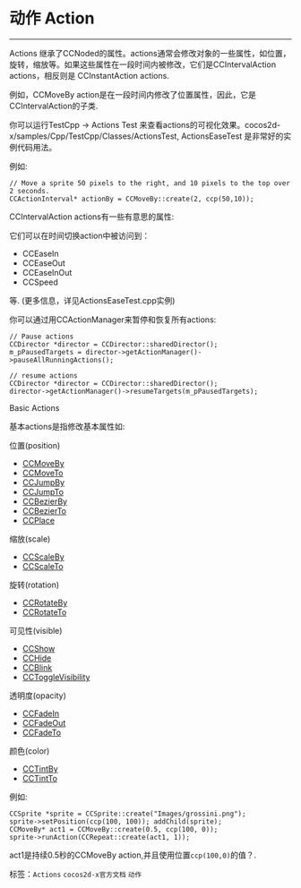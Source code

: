 # 动作 Action
----

Actions 继承了CCNoded的属性。actions通常会修改对象的一些属性，如位置，旋转，缩放等。如果这些属性在一段时间内被修改，它们是CCIntervalAction actions，相反则是 CCInstantAction actions.

例如，CCMoveBy action是在一段时间内修改了位置属性，因此，它是CCIntervalAction的子类.

你可以运行TestCpp -> Actions Test 来查看actions的可视化效果。cocos2d-x/samples/Cpp/TestCpp/Classes/ActionsTest, ActionsEaseTest 是非常好的实例代码用法。

 例如:

```
// Move a sprite 50 pixels to the right, and 10 pixels to the top over 2 seconds.
CCActionInterval* actionBy = CCMoveBy::create(2, ccp(50,10)); 
```

CCIntervalAction actions有一些有意思的属性:

它们可以在时间切换action中被访问到：

- CCEaseIn
- CCEaseOut
- CCEaseInOut
- CCSpeed

等. (更多信息，详见ActionsEaseTest.cpp实例)

你可以通过用CCActionManager来暂停和恢复所有actions:

```
// Pause actions 
CCDirector *director = CCDirector::sharedDirector(); 
m_pPausedTargets = director->getActionManager()->pauseAllRunningActions(); 

// resume actions 
CCDirector *director = CCDirector::sharedDirector(); 
director->getActionManager()->resumeTargets(m_pPausedTargets); 
```

Basic Actions

基本actions是指修改基本属性如:

位置(position)

- [CCMoveBy](http://www.cocos2d-x.org/reference/native-cpp/V2.2.1/dc/df6/classcocos2d_1_1_c_c_move_by.html)
- [CCMoveTo](http://www.cocos2d-x.org/reference/native-cpp/V2.2.1/d2/d2b/classcocos2d_1_1_c_c_move_to.html)
- [CCJumpBy](http://www.cocos2d-x.org/reference/native-cpp/V2.2.1/db/d25/classcocos2d_1_1_c_c_jump_by.html)
- [CCJumpTo](http://www.cocos2d-x.org/reference/native-cpp/V2.2.1/d2/d6c/classcocos2d_1_1_c_c_jump_to.html)
- [CCBezierBy](http://www.cocos2d-x.org/reference/native-cpp/V2.2.1/df/d33/classcocos2d_1_1_c_c_bezier_by.html)
- [CCBezierTo](http://www.cocos2d-x.org/reference/native-cpp/V2.2.1/dc/d17/classcocos2d_1_1_c_c_bezier_to.html)
- [CCPlace](http://www.cocos2d-x.org/reference/native-cpp/V2.2.1/de/dbf/classcocos2d_1_1_c_c_place.html)

缩放(scale)

- [CCScaleBy](http://www.cocos2d-x.org/reference/native-cpp/V2.2.1/d4/d62/classcocos2d_1_1_c_c_scale_by.html)
- [CCScaleTo](http://www.cocos2d-x.org/reference/native-cpp/V2.2.1/da/d23/classcocos2d_1_1_c_c_scale_to.html)

旋转(rotation)

- [CCRotateBy](http://www.cocos2d-x.org/reference/native-cpp/V2.2.1/d6/d57/classcocos2d_1_1_c_c_rotate_by.html)
- [CCRotateTo](http://www.cocos2d-x.org/reference/native-cpp/V2.2.1/d9/df5/classcocos2d_1_1_c_c_rotate_to.html)

可见性(visible)

- [CCShow](http://www.cocos2d-x.org/reference/native-cpp/V2.2.1/d3/de8/classcocos2d_1_1_c_c_show.html)
- [CCHide](http://www.cocos2d-x.org/reference/native-cpp/V2.2.1/d1/d72/classcocos2d_1_1_c_c_hide.html)
- [CCBlink](http://www.cocos2d-x.org/reference/native-cpp/V2.2.1/d8/de2/classcocos2d_1_1_c_c_blink.html)
- [CCToggleVisibility](http://www.cocos2d-x.org/reference/native-cpp/V2.2.1/dc/d90/classcocos2d_1_1_c_c_toggle_visibility.html)

透明度(opacity)

- [CCFadeIn](http://www.cocos2d-x.org/reference/native-cpp/V2.2.1/d7/d89/classcocos2d_1_1_c_c_fade_in.html)
- [CCFadeOut](http://www.cocos2d-x.org/reference/native-cpp/V2.2.1/d6/d6d/classcocos2d_1_1_c_c_fade_out.html)
- [CCFadeTo](http://www.cocos2d-x.org/reference/native-cpp/V2.2.1/da/d44/classcocos2d_1_1_c_c_fade_to.html)

颜色(color)

- [CCTintBy](http://www.cocos2d-x.org/reference/native-cpp/V2.2.1/de/de1/classcocos2d_1_1_c_c_tint_by.html)
- [CCTintTo](http://www.cocos2d-x.org/reference/native-cpp/V2.2.1/dd/dfa/classcocos2d_1_1_c_c_tint_to.html)

例如:

```
CCSprite *sprite = CCSprite::create("Images/grossini.png"); 
sprite->setPosition(ccp(100, 100)); addChild(sprite); 
CCMoveBy* act1 = CCMoveBy::create(0.5, ccp(100, 0)); 
sprite->runAction(CCRepeat::create(act1, 1)); 
```

act1是持续0.5秒的CCMoveBy action,并且使用位置`ccp(100,0)`的值？.
  


标签：`Actions` `cocos2d-x官方文档` `动作 `
